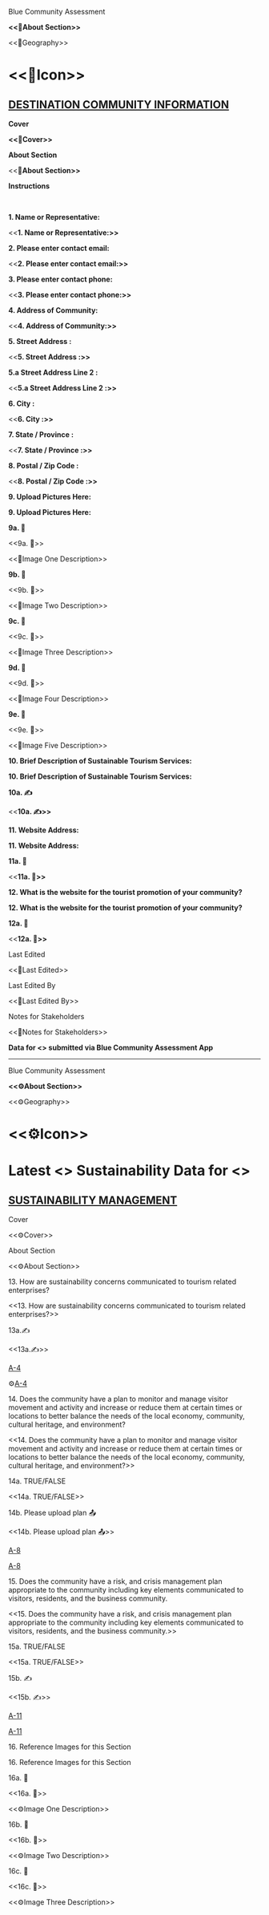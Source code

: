 Blue Community Assessment

**<<**📇**About Section>>**

<<📇Geography>>

<<📇Icon>>
==========

[**DESTINATION COMMUNITY INFORMATION**](https://docs.google.com/document/d/1cjyAEtgglMarsvpnOZWvRRlrt6G8eaLUZzzitA-fapk/edit#heading=h.hnl357hihkda)
----------------------------------------------------------------------------------------------------------------------------------------------------

  
  

**Cover**

**<<**📇**Cover>>**

**About Section**

<<📇**About Section>>**

**Instructions**

 

**1\. Name or Representative:**

<<**1\. Name or Representative:>>**

**2\. Please enter contact email:**

<<**2\. Please enter contact email:>>**

**3\. Please enter contact phone:**

<<**3\. Please enter contact phone:>>**

**4\. Address of Community:**

<<**4\. Address of Community:>>**

**5\. Street Address :**

<<**5\. Street Address :>>**

**5.a Street Address Line 2 :**

<<**5.a Street Address Line 2 :>>**

**6\. City :**

<<**6\. City :>>**

**7\. State / Province :**

<<**7\. State / Province :>>**

**8\. Postal / Zip Code :**

<<**8\. Postal / Zip Code :>>**

**9\. Upload Pictures Here:**

**9\. Upload Pictures Here:**

**9a. 📸**

<<9a. 📸>>

<<📇Image One Description>>

**9b. 📸**

<<9b. 📸>>

<<📇Image Two Description>>

**9c. 📸**

<<9c. 📸>>

<<📇Image Three Description>>

**9d. 📸**

<<9d. 📸>>

<<📇Image Four Description>>

**9e. 📸**

<<9e. 📸>>

<<📇Image Five Description>>

**10\. Brief Description of Sustainable Tourism Services:**

**10\. Brief Description of Sustainable Tourism Services:**

**10a. ✍️**

<<**10a. ✍️>>**

**11\. Website Address:**

**11\. Website Address:**

**11a. 🔗**

<<**11a. 🔗>>**

**12\. What is the website for the tourist promotion of your community?**

**12\. What is the website for the tourist promotion of your community?**

**12a. 🔗**

<<**12a. 🔗>>**

Last Edited

<<📇Last Edited>>

Last Edited By

<<📇Last Edited By>>

Notes for Stakeholders

<<📇Notes for Stakeholders>>

**Data for <<Geography>> submitted via Blue Community Assessment App**

  
---
  
  
  

Blue Community Assessment

**<<⚙️About Section>>**

<<⚙️Geography>>

<<⚙️Icon>>
==========

**Latest <<METRIC>> Sustainability Data for <<DESTINATION>>**
=============================================================

[**SUSTAINABILITY MANAGEMENT**](https://docs.google.com/document/d/1cjyAEtgglMarsvpnOZWvRRlrt6G8eaLUZzzitA-fapk/edit#heading=h.l5be9x7bk7fd)
--------------------------------------------------------------------------------------------------------------------------------------------

  
  

Cover

<<⚙️Cover\>>

About Section

<<⚙️About Section\>>

13\. How are sustainability concerns communicated to tourism related enterprises?

<<13. How are sustainability concerns communicated to tourism related enterprises?\>>

13a.✍️

<<13a.✍️\>>

[A-4](https://view-awesome-table.com/-MFOCw81fcB7bgBndPWc/view?filterE=A4%20Criteria)

⚙️[A-4](https://view-awesome-table.com/-MFOCw81fcB7bgBndPWc/view?filterE=A4%20Criteria)

14\. Does the community have a plan to monitor and manage visitor movement and activity and increase or reduce them at certain times or locations to better balance the needs of the local economy, community, cultural heritage, and environment?

<<14. Does the community have a plan to monitor and manage visitor movement and activity and increase or reduce them at certain times or locations to better balance the needs of the local economy, community, cultural heritage, and environment?\>>

14a. TRUE/FALSE

<<14a. TRUE/FALSE>>

14b. Please upload plan 📤️

<<14b. Please upload plan 📤️\>>

[A-8](https://view-awesome-table.com/-MFOCw81fcB7bgBndPWc/view?filterE=A8%20Criteria)

[A-8](https://view-awesome-table.com/-MFOCw81fcB7bgBndPWc/view?filterE=A8%20Criteria)

15\. Does the community have a risk, and crisis management plan appropriate to the community including key elements communicated to visitors, residents, and the business community.

<<15. Does the community have a risk, and crisis management plan appropriate to the community including key elements communicated to visitors, residents, and the business community.>>

15a. TRUE/FALSE

<<15a. TRUE/FALSE>>

15b. ✍️

<<15b. ✍️>>

[A-11](https://view-awesome-table.com/-MFOCw81fcB7bgBndPWc/view?filterE=A11%20Criteria)

[A-11](https://view-awesome-table.com/-MFOCw81fcB7bgBndPWc/view?filterE=A11%20Criteria)

16\. Reference Images for this Section

16\. Reference Images for this Section

16a. 📸

<<16a. 📸>>

<<⚙️Image One Description>>

16b. 📸

<<16b. 📸>>

<<⚙️Image Two Description>>

16c. 📸

<<16c. 📸>>

<<⚙️Image Three Description>>

 

 

 

 

 

 

 

 

 

 

 

 

 

 

Last Edited

<<⚙️Last Edited>>

Last Edited By

<<⚙️Last Edited By>>

Notes for Stakeholders

<<⚙️Notes for Stakeholders>>

 

 

 

 

 

 

 

 

 

 

 

 

 

 

  
  

**Data for <<Geography>> submitted via Blue Community Assessment App**

  
  
  
  
  
  
  
  
  
  
  
  

Blue Community Assessment

**<<😎About Section>>**

<<😎Geography>>

<<😎Icon>>
==========

[**TOURISM SATISFACTION**](https://docs.google.com/document/d/1cjyAEtgglMarsvpnOZWvRRlrt6G8eaLUZzzitA-fapk/edit#heading=h.vieygs5nfzzw)
---------------------------------------------------------------------------------------------------------------------------------------

  
  

**Cover**

<<😎Cover>>

**About Section**

<<😎About Section>>

**20\. What is the website for your tourist promotion of your community or destination?**

<<20. What is the website for your tourist promotion of your community or destination?>>

**20a. 🔗Source**

<<20a. 🔗Source>>

[**A-7**](https://view-awesome-table.com/-MFOCw81fcB7bgBndPWc/view?filterE=A7%20Criteria)

[A-7](https://view-awesome-table.com/-MFOCw81fcB7bgBndPWc/view?filterE=A7%20Criteria)

**21\. How many tourism businesses have sustainability plans linked to the Destination or community plan?**

<<21. How many tourism businesses have sustainability plans linked to the Destination or community plan?>>

**21a. 🔢**

<<21a. 🔢>>

**21b. 🔗Source**

<<21b. 🔗Source>>

[**A-4**](https://view-awesome-table.com/-MFOCw81fcB7bgBndPWc/view?filterE=A4%20Criteria)

[A-4](https://view-awesome-table.com/-MFOCw81fcB7bgBndPWc/view?filterE=A4%20Criteria)

**22\. Reference Images for this Section**

22\. Reference Images for this Section

**22a. 📸**

<<22a. 📸>>

<<😎Image One Description>>

**22b. 📸**

<<22b. 📸>>

<<😎Image Two Description>>

**22.c📸**

<<22.c📸>>

<<😎Image Three Description>>

Last Edited

<<😎Last Edited>>

Last Edited By

<<😎Last Edited By>>

Notes for Stakeholders

<<😎Notes for Stakeholders>>

  
  
  
  

**Data for <<Geography>> submitted via Blue Community Assessment App**

  
  

Blue Community Assessment

**<<🧲About Section>>**

<<Geography>>

<<🧲Icon>>
==========

**Latest <<METRIC>> Sustainability Data for <<DESTINATION>>**
=============================================================

**TOURISM PROMOTION**
---------------------

  
  

**Cover**

<<🧲Cover>>

**About Section**

<<🧲About Section>>

**20\. What is the website for your tourist promotion of your community or destination?**

<<20. What is the website for your tourist promotion of your community or destination?>>

**20a. 🔗Source**

<<Link to Source>>

[**A-7**](https://view-awesome-table.com/-MFOCw81fcB7bgBndPWc/view?filterE=A7%20Criteria)

<<GSTC Reference>>

**21\. How many tourism businesses have sustainability plans linked to the Destination or community plan?**

<<21. How many tourism businesses have sustainability plans linked to the Destination or community plan?>>

**21a. 🔢**

<<21a. 🔢>>

**21b. 🔗Source**

<<Link to Source>>

[**A-4**](https://view-awesome-table.com/-MFOCw81fcB7bgBndPWc/view?filterE=A4%20Criteria)

<<GSTC Reference>>

**22\. Reference Images for this Section**

22\. Reference Images for this Section

**22a. 📸**

<<22a. 📸>>

<<🧲Image One Description>>

**22b. 📸**

<<22b. 📸>>

<<🧲Image Two Description>>

**22.c📸**

<<22.c📸>>

<<🧲Image Three Description>>

Last Edited

<<🧲Last Edited>>

Last Edited By

<<🧲Last Edited By>>

Notes for Stakeholders

<<🧲Notes for Stakeholders>>

  
  
  
  

**Data for <<Geography>> submitted via Blue Community Assessment App**

  
  

Blue Community Assessment

**<<🏖️About Section>>**

<<Geography>>

<<Icon>>
========

**Latest <<METRIC>> Sustainability Data for <<DESTINATION>>**
=============================================================

**TOURISM SEASONALITY**
-----------------------

  
  

**Cover**

<<🏖️Cover>>

**About this Section**

<<🏖️About this Section>>

**42\. What is the total number of employment for the community outside of tourism?**

<<42. What is the total number of employment for the community outside of tourism?>>

**42a. 🔢**

<<42a. 🔢>>

**42b. 🔗Source**

<<42b. 🔗Source>>

**43\. Percent of revenues generated by tourism?**

<<43. Percent of revenues generated by tourism?>>

**43a. 🔢**

<<43a. 🔢>>

**43b. 🔗Source**

<<43b. 🔗Source>>

**44\. What is total occupancy level (tourist arrivals) by month?**

<<44. What is total occupancy level (tourist arrivals) by month?>>

**44a. 🔢**

<<44a. 🔢>>

**44b. 🔗Source**

<<44b. 🔗Source>>

**45\. What is the average annual tourism occupancy?**

<<45. What is the average annual tourism occupancy?>>

**45a. 🔢**

<<45a. 🔢>>

**45b. 🔗Source**

<<45b. 🔗Source>>

**46\. How many enterprise establishments are there in the community?**

<<46. How many enterprise establishments are there in the community?>>

**46a. 🔢**

<<46a. 🔢>>

**46b. 🔗Source**

<<46b. 🔗Source>>

**47\. How many enterprise establishments are open year round?**

<<47. How many enterprise establishments are open year round?>>

**47a. 🔢**

<<47a. 🔢>>

**47b. 🔗Source**

<<**47b. 🔗Source>>**

**48\. What is the number of full-time, year round jobs in the community?**

<<48. What is the number of full-time, year round jobs in the community?>>

**48a. 🔢**

<<48a. 🔢>>

**48b. 🔗Source**

<<48b. 🔗Source>>

**49\. What is the number of temporary jobs in the community?**

<<49. What is the number of temporary jobs in the community?>>

**49a. 🔢**

<<49a. 🔢>>

**49b.🔗Source**

<<49b.🔗Source>>

**50\. Reference Images for this Section**

50\. Reference Images for this Section

**50a. 📸**

<<50a. 📸>>

<<🏖️Image One Description>>

**50b. 📸**

<<50b. 📸>>

<<🏖️Image Two Description>>

**50c. 📸**

<<50c. 📸>>

<<🏖️Image Three Description>>

Last Edited

<<🏖️Last Edited>>

Last Edited By

<<🏖️Last Edited By>>

Notes for Stakeholders

<<🏖️Notes for Stakeholders>>

  
  

**Data for <<Geography>> submitted via Blue Community Assessment App**

  
  
  
  

Blue Community Assessment

**<<💹About Section>>**

<<Geography>>

<<💹Icon>>
==========

**Latest <<METRIC>> Sustainability Data for <<DESTINATION>>**
=============================================================

**SOCIO ECONOMIC SUSTAINABILITY**
---------------------------------

  
  

**Cover**

<<💹Cover>>

**About Section**

<<💹About Section>>

[**Socio Economic Sustainability - B1**](https://www.bluecommunity.info/assessment/questions#h.55bbs71l44xo)

[Socio Economic Sustainability - B1](https://www.bluecommunity.info/assessment/questions#h.55bbs71l44xo)

[**B1**](https://view-awesome-table.com/-MFOCw81fcB7bgBndPWc/view?filterE=B1%20Criteria)

[B1](https://view-awesome-table.com/-MFOCw81fcB7bgBndPWc/view?filterE=B1%20Criteria)

**23\. What is the average number of room nights for guest stays?**

<<23. What is the average number of room nights for guest stays?>>

**23a. 🔢**

<<23a. 🔢>>

**23b. 🔗Source**

<<23b. 🔗Source>>

**24\. What is the number of tourists / guests in your community on a peak night?**

<<24. What is the number of tourists / guests in your community on a peak night?>>

**24a. 🔢**

<<24a. 🔢>>

**24b. 🔗Source**

<<24b. 🔗Source>>

**25\. What is the total population of permanent residents in your community?**

<<25. What is the total population of permanent residents in your community?>>

**25a. 🔢**

<<25a. 🔢>>

**25b. 🔗Source**

<<25b. 🔗Source>>

**26\. What is the total number of local people employed in tourism?**

<<26. What is the total number of local people employed in tourism?>>

**26a. 🔢**

<<26a. 🔢>>

**26b. 🔗Source**

<<26b. 🔗Source>>

**27\. What is the number of men employed in your community?**

<<27. What is the number of men employed in your community?>>

**27a. 🔢**

<<27a. 🔢>>

**27b. 🔗Source**

<<27b. 🔗Source>>

**28\. What is the number of women employed in your community?**

**<<28. What is the number of women employed in your community?>>**

**28a. 🔢**

<<28a. 🔢>>

**28b. 🔗Source**

<<28b. 🔗Source>>

**29\. Do you collect and provide data on how tourism has helped bring new services and infrastructure to the community?**

<<29. Do you collect and provide data on how tourism has helped bring new services and infrastructure to the community?>>

**29a. TRUE/ FALSE**

<<29a. TRUE/ FALSE>>

**29b. ✍️**

<<29b. ✍️>>

**30\. Please list activities and initiatives in the community to improve the health and well being of the residents.**

<<30. Please list activities and initiatives in the community to improve the health and well being of the residents.>>

**30a. ✍️ List**

<<30a. ✍️ List>>

**30b. 🔗Source**

<<30b. 🔗Source>>

**31\. What are the major infrastructure improvements that tourism brought to the community?**

<<31. What are the major infrastructure improvements that tourism brought to the community?>>

**31a. ✍️ List**

**<<31a. ✍️ List>>**

**32.Please list the top five major social services attributed to the economic benefits derived from tourism.**

<<32.Please list the top five major social services attributed to the economic benefits derived from tourism.>>

**32a. ✍️ List**

<<32a. ✍️ List>>

**33\. Does the Community provide opportunities and training in tourism?**

<<33. Does the Community provide opportunities and training in tourism?>>

**33a. TRUE/ FALSE**

<<33a. TRUE/ FALSE>>

[**B-2**](https://view-awesome-table.com/-MFOCw81fcB7bgBndPWc/view?filterE=B2%20Criteria)

[B-2](https://view-awesome-table.com/-MFOCw81fcB7bgBndPWc/view?filterE=B2%20Criteria)

**34\. What percent of the salaried employees and what percent of the full time hourly employees (at least 32 hrs a week) are paid a living wage. In the U.S. communities can refer to the living wage calculator to determine the living wage. For other communities, a living wage is defined as: a wage that, at a minimum, supports standard of living at least 20% above the poverty level in a given locality.**

<<34. What percent of the salaried employees and what percent of the full time hourly employees (at least 32 hrs a week) are paid a living wage. In the U.S. communities can refer to the living wage calculator to determine the living wage. For other communities, a living wage is defined as: a wage that, at a minimum, supports standard of living at least 20% above the poverty level in a given locality.>>

**34a. ✍️ List**

<<34a. ✍️ List>>

**34b. 🔗Source**

<<34b. 🔗Source>>

[**B-2**](https://view-awesome-table.com/-MFOCw81fcB7bgBndPWc/view?filterE=B2%20Criteria)

[B-2](https://view-awesome-table.com/-MFOCw81fcB7bgBndPWc/view?filterE=B2%20Criteria)

**35\. Does the Community have programs or incentives to encourage the use of local supply chains, purchase of fair trade products, and other sustainable investment.**

<<35. Does the Community have programs or incentives to encourage the use of local supply chains, purchase of fair trade products, and other sustainable investment.>>

**35a. TRUE/ FALSE**

<<35a. TRUE/ FALSE>>

**35b. ✍️**

<<35b. ✍️>>

[**B-3**](https://view-awesome-table.com/-MFOCw81fcB7bgBndPWc/view?filterE=B3%20Criteria)

[B-3](https://view-awesome-table.com/-MFOCw81fcB7bgBndPWc/view?filterE=B3%20Criteria)

**36\. Does The Community have a program to encourage enterprises, visitors, and the public to contribute to its sustainability initiatives. -**

<<36. Does The Community have a program to encourage enterprises, visitors, and the public to contribute to its sustainability initiatives. ->>

**36a. TRUE/ FALSE**

<<36a. TRUE/ FALSE>>

**36b. ✍️**

<<36b. ✍️>>

[**B-4**](https://view-awesome-table.com/-MFOCw81fcB7bgBndPWc/view?filterE=B4%20Criteria)

[B-4](https://view-awesome-table.com/-MFOCw81fcB7bgBndPWc/view?filterE=B4%20Criteria)

**37\. Does the community uphold international standards on human rights including laws, practices or code of conduct to prevent and report human trafficking, sexual exploitation, discrimination, and harassment against anyone particularly children, adolescents, women, LGBT and other minorities?**

<<37. Does the community uphold international standards on human rights including laws, practices or code of conduct to prevent and report human trafficking, sexual exploitation, discrimination, and harassment against anyone particularly children, adolescents, women, LGBT and other minorities?>>

**37a. TRUE/ FALSE**

<<37a. TRUE/ FALSE>>

**37b. ✍️ laws, practices, and enforcement**

<<37b. ✍️ laws, practices, and enforcement>>

[**B-5**](https://view-awesome-table.com/-MFOCw81fcB7bgBndPWc/view?filterE=B5%20Criteria)

[B-5](https://view-awesome-table.com/-MFOCw81fcB7bgBndPWc/view?filterE=B5%20Criteria)

**38\. Does the community have laws and regulations regarding property rights to record and document acquisitions and to protect assess to key resources, and protect indigenous rights where applicable?**

<<38. Does the community have laws and regulations regarding property rights to record and document acquisitions and to protect assess to key resources, and protect indigenous rights where applicable?>>

**38a. TRUE/ FALSE**

<<38a. TRUE/ FALSE>>

**38b. ✍️**

<<38b. ✍️>>

[**B-6**](https://view-awesome-table.com/-MFOCw81fcB7bgBndPWc/view?filterE=B6%20Criteria)

[B-6](https://view-awesome-table.com/-MFOCw81fcB7bgBndPWc/view?filterE=B6%20Criteria)

**39\. Does The community have a system to monitor, prevent, publicly report, and respond to crime, safety, and health hazards that address the needs of both visitors and residents?**

<<39. Does The community have a system to monitor, prevent, publicly report, and respond to crime, safety, and health hazards that address the needs of both visitors and residents?>>

**39a. TRUE/ FALSE**

<<39a. TRUE/ FALSE>>

**39b. ✍️**

<<39b. ✍️>>

**40\. Does the community when practical provide accessibility to facilities and services, including those of natural and cultural importance, to persons with disabilities and others who have special requirements or other special needs?**

<<40. Does the community when practical provide accessibility to facilities and services, including those of natural and cultural importance, to persons with disabilities and others who have special requirements or other special needs?>>

**40a. TRUE/ FALSE**

<<40a. TRUE/ FALSE>>

**40b. ✍️**

<<40b. ✍️>>

[**B-8**](https://view-awesome-table.com/-MFOCw81fcB7bgBndPWc/view?filterE=B8%20Criteria)

[B-8](https://view-awesome-table.com/-MFOCw81fcB7bgBndPWc/view?filterE=B8%20Criteria)

**41\. Reference Images for this Section**

<<41. Reference Images for this Section>>

**41a. 📸**

<<41a. 📸>>

<<💹Image One Description>>

**41b. 📸**

<<41b. 📸>>

<<💹Image Two Description>>

**41c. 📸**

<<41c. 📸>>

<<💹Image Three Description>>

Last Edited

<<💹Last Edited>>

Last Edited By

<<💹Last Edited By>>

Notes for Stakeholders

<<💹Notes for Stakeholders>>

**Data for <<Geography>> submitted via Blue Community Assessment App**

Blue Community Assessment

**<<🍛About Section>>**

<<Geography>>

<<🍛Icon>>
==========

**Latest <<METRIC>> Sustainability Data for <<DESTINATION>>**
=============================================================

**CULTURAL SUSTAINABILITY**
---------------------------

**Cover**

<<🍛Cover>>

**About this Section**

<<🍛About this Section>>

**51\. Does the Community have a policy and system to evaluate, rehabilitate, and conserve cultural assets including both built heritage and landscapes?**

<<51. Does the Community have a policy and system to evaluate, rehabilitate, and conserve cultural assets including both built heritage and landscapes?>>

**51a.TRUE/ FALSE**

<<51a.TRUE/ FALSE>>

**51b. ✍️**

<<51b. ✍️>>

[**C-1**](https://view-awesome-table.com/-MFOCw81fcB7bgBndPWc/view?filterE=C1%20Criteria)

[C-1](https://view-awesome-table.com/-MFOCw81fcB7bgBndPWc/view?filterE=C1%20Criteria)

**52\. Does the Community have laws that govern the proper sale, trade, display, or gifting of historical and archeological artifacts and are such laws enforced and publicly communicated to business and visitors?**

<<52. Does the Community have laws that govern the proper sale, trade, display, or gifting of historical and archeological artifacts and are such laws enforced and publicly communicated to business and visitors?>>

**52a. TRUE/ FALSE**

<<52a. TRUE/ FALSE>>

**52b. ✍️**

<<52b. ✍️>>

[**C-2**](https://view-awesome-table.com/-MFOCw81fcB7bgBndPWc/view?filterE=C2%20Criteria)

[C-2](https://view-awesome-table.com/-MFOCw81fcB7bgBndPWc/view?filterE=C2%20Criteria)

**53\. Does the Community support the celebration and protection of intangible cultural heritage including but not limited to art, music, language, gastronomy, and other aspects that give the community a unique sense of place?**

<<53. Does the Community support the celebration and protection of intangible cultural heritage including but not limited to art, music, language, gastronomy, and other aspects that give the community a unique sense of place?>>

**53a. TRUE/ FALSE**

<<53a. TRUE/ FALSE>>

**53b. ✍️**

<<53b. ✍️>>

[**C-3**](https://view-awesome-table.com/-MFOCw81fcB7bgBndPWc/view?filterE=C3%20Criteria)

[C-3](https://view-awesome-table.com/-MFOCw81fcB7bgBndPWc/view?filterE=C3%20Criteria)

**54\. Does the Community monitor, protect, and when necessary rehabilitate or restore local community access to natural and cultural sites?**

<<54. Does the Community monitor, protect, and when necessary rehabilitate or restore local community access to natural and cultural sites?>>

**54a. TRUE/ FALSE**

<<54a. TRUE/ FALSE>>

**54b. ✍️**

<<54b. ✍️>>

[**C-4**](https://view-awesome-table.com/-MFOCw81fcB7bgBndPWc/view?filterE=C4%20Criteria)

[C-4](https://view-awesome-table.com/-MFOCw81fcB7bgBndPWc/view?filterE=C4%20Criteria)

**55\. Are the information provided to inform visitors culturally appropriate, developed with community collaboration, and communicated in languages pertinent to visitors and residents?**

<<55. Are the information provided to inform visitors culturally appropriate, developed with community collaboration, and communicated in languages pertinent to visitors and residents?>>

**55a. 🔢**

<<55a. 🔢>>

**55b. 🔗Source**

<<55b. 🔗Source>>

**55c. Please upload📤️ sample information and/or insert url link.**

<<55c. Please upload📤️ sample information and/or insert url link.>>

[**C-4**](https://view-awesome-table.com/-MFOCw81fcB7bgBndPWc/view?filterE=C4%20Criteria)

[C-4](https://view-awesome-table.com/-MFOCw81fcB7bgBndPWc/view?filterE=C4%20Criteria)

**56\. Does the Community have a system to contribute to the protection and preservation of intellectual property rights of communities and individuals?**

<<56. Does the Community have a system to contribute to the protection and preservation of intellectual property rights of communities and individuals?>>

**56a. TRUE/ FALSE**

<<56a. TRUE/ FALSE>>

**56b. ✍️**

<<56b. ✍️>>

[**C-5**](https://view-awesome-table.com/-MFOCw81fcB7bgBndPWc/view?filterE=C5%20Criteria)

[C-5](https://view-awesome-table.com/-MFOCw81fcB7bgBndPWc/view?filterE=C5%20Criteria)

**57\. Does the Community have a system for the management of visitors within and around cultural sites, which takes account of their characteristics, capacity and sensitivity, and seeks to optimize visitor flow and minimize adverse impacts?**

<<57. Does the Community have a system for the management of visitors within and around cultural sites, which takes account of their characteristics, capacity and sensitivity, and seeks to optimize visitor flow and minimize adverse impacts?>>

**57a. TRUE/ FALSE**

<<57a. TRUE/ FALSE>>

**57b. ✍️**

<<57b. ✍️>>

[**C-6**](https://view-awesome-table.com/-MFOCw81fcB7bgBndPWc/view?filterE=C6%20Criteria)

[C-6](https://view-awesome-table.com/-MFOCw81fcB7bgBndPWc/view?filterE=C6%20Criteria)

**58\. Does the Community provide accurate material to inform visitors of the significance of the cultural and natural aspects of the sites they visit?**

<<58. Does the Community provide accurate material to inform visitors of the significance of the cultural and natural aspects of the sites they visit?>>

**58a.TRUE/ FALSE**

<<58a.TRUE/ FALSE>>

**58b. ✍️**

<<58b. ✍️>>

[**C-7**](https://view-awesome-table.com/-MFOCw81fcB7bgBndPWc/view?filterE=C7%20Criteria)

[C-7](https://view-awesome-table.com/-MFOCw81fcB7bgBndPWc/view?filterE=C7%20Criteria)

**59\. Reference Images for this Section**

<<59. Reference Images for this Section>>

**59a. 📸**

<<59a. 📸>>

<<🍛Image One Description>>

**59b. 📸**

<<59b. 📸>>

<<🍛Image Two Description>>

**59c. 📸**

<<59c. 📸>>

<<🍛Image Three Description>>

Last Edited

<<🍛Last Edited>>

Last Edited By

<<🍛Last Edited By>>

Notes for Stakeholders

<<🍛Notes for Stakeholders>>

  
  

**Data for <<Geography>> submitted via Blue Community Assessment App**

  
  
  
  
  
  
  
  
  
  
  

Blue Community Assessment

**<<☀️About Section>>**

<<Geography>>

<<☀️Icon>>
==========

**Latest <<METRIC>> Sustainability Data for <<DESTINATION>>**
=============================================================

**Energy Management**
---------------------

  
  

**Cover**

<<☀️Cover>>

**About this Section**

<<☀️About this Section>>

**60\. What is the total energy consumption in kilowatt hours (kWh) from all sources?**

<<60. What is the total energy consumption in kilowatt hours (kWh) from all sources?>>

**60a. 🔢**

<<60a. 🔢>>

**60b 🔗Source**

<<60b 🔗Source>>

[**D5**](https://view-awesome-table.com/-MFOCw81fcB7bgBndPWc/view?filterE=D5%20Criteria)

GSTC Reference

**61\. How much energy in kWh is generated from renewable resources in the community?**

<<61. How much energy in kWh is generated from renewable resources in the community?>>

**61a. 🔢**

<<61a. 🔢>>

**61b. 🔗Source**

<<61b. 🔗Source>>

[**D5**](https://view-awesome-table.com/-MFOCw81fcB7bgBndPWc/view?filterE=D5%20Criteria)

GSTC Reference

**62\. What is the total annual amount of GHG emissions generated in your community per year?**

<<62. What is the total annual amount of GHG emissions generated in your community per year?>>

**62a. 🔢**

<<62a. 🔢>>

**62b. 🔗Source**

<<62b. 🔗Source>>

[**D10**](https://view-awesome-table.com/-MFOCw81fcB7bgBndPWc/view?filterE=D10%20Criteria)

GSTC Reference

**63\. Reference Images for this Section**

<<63. Reference Images for this Section>>

**63a. 📸**

<<63a. 📸>>

<<☀️Image One Description>>

**63b. 📸**

<<63b. 📸>>

<<☀️Image Two Description>>

**63c. 📸**

<<63c. 📸>>

<<☀️Image Three Description>>

Last Edited

<<☀️Last Edited>>

Last Edited By

<<☀️Last Edited By>>

Notes for Stakeholders

<<☀️Notes for Stakeholders>>

**Data for <<Geography>> submitted via Blue Community Assessment App**

  
  
  
  
  
  
  
  
  
  
  
  
  
  
  
  
  
  
  
  
  
  

**<<💧About Section>>**

<<Geography>>

<<💧Icon>>
==========

**Latest <<METRIC>> Sustainability Data for <<DESTINATION>>**
=============================================================

**WATER MANAGEMENT**
--------------------

**Cover**

<<💧Cover>>

**About This Section**

<<💧About This Section>>

**64\. What is the annual volume of freshwater consumed in liters?**

<<64. What is the annual volume of freshwater consumed in liters?>>

**64a. 🔢**

<<64a. 🔢>>

**64b. 🔗Source**

<<64b. 🔗Source>>

[**D6**](https://view-awesome-table.com/-MFOCw81fcB7bgBndPWc/view?filterE=D6%20Criteria)

[D6](https://view-awesome-table.com/-MFOCw81fcB7bgBndPWc/view?filterE=D6%20Criteria)

**65\. What percentage of freshwater is reclaimed annually?**

<<65. What percentage of freshwater is reclaimed annually?>>

**65a. 🔢**

<<65a. 🔢>>

**65b. 🔗Source**

<<65b. 🔗Source>>

[**D6**](https://view-awesome-table.com/-MFOCw81fcB7bgBndPWc/view?filterE=D6%20Criteria)

[D6](https://view-awesome-table.com/-MFOCw81fcB7bgBndPWc/view?filterE=D6%20Criteria)

**66\. What is the percentage of tourism establishments with water treated to international potable standards?**

<<66. What is the percentage of tourism establishments with water treated to international potable standards?>>

**66a, 🔢**

<<66a, 🔢>>

**66b. 🔗Source**

<<66b. 🔗Source>>

**67\. Does the Community monitor water quality for drinking, recreational, and ecological purposes and have a system to respond to any water quality issues in a timely manner?**

<<67. Does the Community monitor water quality for drinking, recreational, and ecological purposes and have a system to respond to any water quality issues in a timely manner?>>

**67a. TRUE/ FALSE**

<<67a. TRUE/ FALSE>>

**67b. Please ✍️**

<<67b. Please ✍️>>

[**D7**](https://view-awesome-table.com/-MFOCw81fcB7bgBndPWc/view?filterE=D7%20Criteria)

[D7](https://view-awesome-table.com/-MFOCw81fcB7bgBndPWc/view?filterE=D7%20Criteria)

**68\. What is the frequency of water-borne diseases: number/percentage of visitors reporting water-borne illnesses during their stay?**

<<68. What is the frequency of water-borne diseases: number/percentage of visitors reporting water-borne illnesses during their stay?>>

**68a. 🔢**

<<68a. 🔢>>

**68b. 🔗Source**

<<68b. 🔗Source>>

**69\. What is the daily average water use per person per day in liters?**

<<69. What is the daily average water use per person per day in liters?>>

**69a. 🔢**

<<69a. 🔢>>

**69b. 🔗Source**

<<69b. 🔗Source>>

**70\. Reference Images for this Section**

<<70. Reference Images for this Section>>

**70a. 📸**

<<70a. 📸>>

<<💧Image One Description>>

**70b. 📸**

<<70b. 📸>>

<<💧Image Two Description>>

**70c. 📸**

<<70c. 📸>>

<<💧Image Three Description>>

Last Edited

<<💧Last Edited>>

Last Edited By

<<💧Last Edited By>>

Notes for Stakeholders

<<💧Notes for Stakeholders>>

  
  
  
  
  
  
  
  
  
  
  
  
  
  
  
  

Blue Community Assessment

**<<♻️About Section>>**

<<Geography>>

<<♻️Icon>>
==========

**Latest <<METRIC>> Sustainability Data for <<DESTINATION>>**
=============================================================

**WASTEWATER & SOLID WASTE**
----------------------------

  
  

**Cover**

<<♻️Cover>>

**About this Section**

<<♻️About this Section>>

**71\. What is the percentage of sewage from site receiving treatment (to primary, secondary, (wastewater management) tertiary levels)?**

<<71. What is the percentage of sewage from site receiving treatment (to primary, secondary, (wastewater management) tertiary levels)?>>

**71a. 🔢**

<<71a. 🔢>>

**71b. 🔗Source**

<<71b. 🔗Source>>

[**D8**](https://view-awesome-table.com/-MFOCw81fcB7bgBndPWc/view?filterE=D8%20Criteria)

[D8](https://view-awesome-table.com/-MFOCw81fcB7bgBndPWc/view?filterE=D8%20Criteria)

**72\. What is the percentage of tourism accommodations using sewage treatment systems?**

<<72. What is the percentage of tourism accommodations using sewage treatment systems?>>

**72a. 🔢**

<<72a. 🔢>>

**72b. 🔗Source**

<<72b. 🔗Source>>

[**D8**](https://view-awesome-table.com/-MFOCw81fcB7bgBndPWc/view?filterE=D8%20Criteria)

[D8](https://view-awesome-table.com/-MFOCw81fcB7bgBndPWc/view?filterE=D8%20Criteria)

**73\. What is the volume of waste produced by the community (tonnes) annually?**

<<73. What is the volume of waste produced by the community (tonnes) annually?>>

**73a. 🔢**

<<73a. 🔢>>

**73b. 🔗Source**

<<73b. 🔗Source>>

[**D9**](https://view-awesome-table.com/-MFOCw81fcB7bgBndPWc/view?filterE=D9%20Criteria)

[D9](https://view-awesome-table.com/-MFOCw81fcB7bgBndPWc/view?filterE=D9%20Criteria)

**74\. What is the volume of waste recycled (tonnes) per year?**

<<74. What is the volume of waste recycled (tonnes) per year?>>

**74a. 🔢**

<<74a. 🔢>>

**74b. 🔗Source**

<<74b. 🔗Source>>

[**D9**](https://view-awesome-table.com/-MFOCw81fcB7bgBndPWc/view?filterE=D9%20Criteria)

[**D9**](https://view-awesome-table.com/-MFOCw81fcB7bgBndPWc/view?filterE=D9%20Criteria)

**75\. What is the volume of waste to landfill (tonnes) per year?**

<<75. What is the volume of waste to landfill (tonnes) per year?>>

**75a. 🔢**

<<75a. 🔢>>

**75b. 🔗Source**

<<75b. 🔗Source>>

[**D9**](https://view-awesome-table.com/-MFOCw81fcB7bgBndPWc/view?filterE=D9%20Criteria)

[D9](https://view-awesome-table.com/-MFOCw81fcB7bgBndPWc/view?filterE=D9%20Criteria)

**76\. Reference Images for this Section**

<<76. Reference Images for this Section>>

**76a. 📸**

<<76a. 📸>>

<<♻️Image One Description>>

**76b. 📸**

<<76b. 📸>>

<<♻️Image Two Description>>

**76c. 📸**

<<76c. 📸>>

<<♻️Image Three Description>>

Last Edited

<<♻️Last Edited>>

Last Edited By

<<♻️Last Edited By>>

Notes for Stakeholders

<<♻️Notes for Stakeholders>>

  
  

**Data for <<Geography>> submitted via Blue Community Assessment App**

  
  
  
  
  
  
  
  
  
  
  
  

Blue Community Assessment

**<<🌄About Section>>**

<<Geography>>

<<🌄Icon>>
==========

**Latest <<METRIC>> Sustainability Data for <<DESTINATION>>**
=============================================================

**LAND USE**
------------

  
  

**Cover**

<<🌄Cover>>

**About this Section**

<<🌄About this Section>>

**77\. Does there exist a land use or development planning process, including tourism, and provisions for monitoring the plans Implementation?**

<<77. Does there exist a land use or development planning process, including tourism, and provisions for monitoring the plans Implementation?>>

**77a. TRUE/FALSE**

<<77a. TRUE/FALSE>>

**78\. What is the percentage of area subject to control (density, design, etc.)?**

<<78. What is the percentage of area subject to control (density, design, etc.)?>>

**78a. 🔢**

<<78a. 🔢>>

**78b.🔗Source**

<<78b.🔗Source>>

[**A9, D1**](https://view-awesome-table.com/-MFOCw81fcB7bgBndPWc/view?filterE=A9%20Criteria)

[A9, D1](https://view-awesome-table.com/-MFOCw81fcB7bgBndPWc/view?filterE=A9%20Criteria)

**79\. What percent of the community land area is set aside for biodiversity conservation?**

<<79. What percent of the community land area is set aside for biodiversity conservation?>>

**79a. 🔢**

<<79a. 🔢>>

**79b. 🔗Source**

<<79b. 🔗Source>>

[**A9, D1**](https://view-awesome-table.com/-MFOCw81fcB7bgBndPWc/view?filterE=A9%20Criteria)

[A9, D1](https://view-awesome-table.com/-MFOCw81fcB7bgBndPWc/view?filterE=A9%20Criteria)

**80\. Are there plans in place to protect biodiversity and monitor the plans effectiveness?**

<<80. Are there plans in place to protect biodiversity and monitor the plans effectiveness?>>

**80a. TRUE/FALSE**

<<80a. TRUE/FALSE>>

**80b. ✍️ plans to protect biodiversity,**

<<80b. ✍️ plans to protect biodiversity,>>

[**A9, D1**](https://view-awesome-table.com/-MFOCw81fcB7bgBndPWc/view?filterE=A9%20Criteria)

[A9, D1](https://view-awesome-table.com/-MFOCw81fcB7bgBndPWc/view?filterE=A9%20Criteria)

**81\. Does the Community have a system for the management of visitors within and around natural sites, which takes account of their characteristics, capacity and sensitivity, and seeks to optimize visitor flow and minimize adverse impacts?**

<<81. Does the Community have a system for the management of visitors within and around natural sites, which takes account of their characteristics, capacity and sensitivity, and seeks to optimize visitor flow and minimize adverse impacts?>>

**81a. TRUE/FALSE**

<<81a. TRUE/FALSE>>

**81b. ✍️**

<<81b. ✍️>>

[**D2**](https://view-awesome-table.com/-MFOCw81fcB7bgBndPWc/view?filterE=D2%20Criteria)

[D2](https://view-awesome-table.com/-MFOCw81fcB7bgBndPWc/view?filterE=D2%20Criteria)

**82\. Does the community have a system to ensure compliance with local, national, and international laws and standards for wildlife interaction and to ensure animal welfare and conservation of animal species?**

<<82. Does the community have a system to ensure compliance with local, national, and international laws and standards for wildlife interaction and to ensure animal welfare and conservation of animal species?>>

**82a. TRUE/FALSE**

<<82a. TRUE/FALSE>>

**82b. ✍️**

<<82b. ✍️>>

[**D-3, D4**](https://view-awesome-table.com/-MFOCw81fcB7bgBndPWc/view?filterE=D3%20Criteria)

[D-3, D4](https://view-awesome-table.com/-MFOCw81fcB7bgBndPWc/view?filterE=D3%20Criteria)

**83\. Reference Images for this Section**

<<83. Reference Images for this Section

**83a. 📸**

<<83a. 📸>>

<<🌄Image One Description>>

**83b. 📸**

<<83b. 📸>>

<<🌄Image Two Description>>

**83c. 📸**

<<83c. 📸>>

<<🌄Image Three Description>>

Last Edited

<<🌄Last Edited>>

Last Edited By

<<🌄Last Edited By>>

Notes for Stakeholders

<<🌄Notes for Stakeholders>>

**Data for <<Geography>> submitted via Blue Community Assessment App**

  
  
  
  
  
  
  
  
  
  
  

Blue Community Assessment

**<<🏗️About Section>>**

<<Geography>>

<<🏗️Icon>>
===========

**BUILDINGS**
-------------

**Cover**

<<🏗️Cover>>

**About this Section**

<<🏗️About this Section>>

**84\. Is an environmental Impact Assessment Required before new construction?**

<<84. Is an environmental Impact Assessment Required before new construction?>>

**84a. TRUE/FALSE**

<<84a. TRUE/FALSE>>

**84b. ✍️**

<<84b. ✍️>>

**85\. Are there energy efficiency standards for new construction or redevelopment?**

<<85. Are there energy efficiency standards for new construction or redevelopment?>>

**85a. TRUE/FALSE**

<<85a. TRUE/FALSE>>

**85b. ✍️**

<<85b. ✍️>>

**86\. Are there disaster reduction standards for new construction or re- development, (hurricane, flood plane, tornado, earthquake, etc.)?**

<<86. Are there disaster reduction standards for new construction or re- development, (hurricane, flood plane, tornado, earthquake, etc.)?>>

**86a. TRUE/FALSE**

<<86a. TRUE/FALSE>>

**86b. ✍️**

<<86b. ✍️>>

**87\. Does the community have guidelines and regulations to minimize light and noise pollution?**

<<87. Does the community have guidelines and regulations to minimize light and noise pollution?>>

**87a. TRUE/FALSE**

<<87a. TRUE/FALSE>>

**87b. ✍️**

<<87b. ✍️>>

[**D12**](https://view-awesome-table.com/-MFOCw81fcB7bgBndPWc/view?filterE=D12%20Criteria)

[D12](https://view-awesome-table.com/-MFOCw81fcB7bgBndPWc/view?filterE=D12%20Criteria)

**88\. Reference Images for this Section**

<<88. Reference Images for this Section>>

**88a. 📸**

<<88a. 📸>>

<<🏗️Image One Description>>

**88b. 📸**

<<88b. 📸>>

<<🏗️Image Two Description>>

**88c. 📸**

<<88c. 📸>>

<<🏗️Image Three Description>>

Last Edited

<<🏗️Last Edited>>

Last Edited By

<<🏗️Last Edited By>>

Notes for Stakeholders

<<🏗️Notes for Stakeholders>>

  
  

**Data for <<Geography>> submitted via Blue Community Assessment App**

  
  
  
  
  
  
  
  
  
  
  
  
  
  
  
  
  
  
  
  
  
  
  
  
  
  
  

Blue Community Assessment

**<<🚇About Section>>**

<<Geography>>

<<🚇Icon>>
==========

**TRANSPORTATION**
------------------

**Cover**

<<🚇Cover>>

**About this Section**

<<🚇About this Section>>

**89\. What is the total number of people who use mass transit each year?**

<<89. What is the total number of people who use mass transit each year?>>

**89a. 🔢**

<<89a. 🔢>>

**89b. 🔗Source**

<<89b. 🔗Source>>

**90\. How many kilometers of dedicated bike TRAILS are in the destination?**

<<90. How many kilometers of dedicated bike TRAILS are in the destination?>>

**90a. 🔢**

<<90a. 🔢>>

**90b. 🔗Source**

<<90b. 🔗Source>>

**91\. How many kilometers of designated bike lanes are in the community?**

<<91. How many kilometers of designated bike lanes are in the community?>>

**91a. 🔢**

<<91a. 🔢>>

**91b. 🔗Source**

<<91b. 🔗Source>>

**92\. How many kilometers of of pedestrian trails are in the community?**

<<92. How many kilometers of of pedestrian trails are in the community?>>

**92a. 🔢**

<<92a. 🔢>>

**92b. 🔗Source**

<<92b. 🔗Source>>

**93\. What is the number of vehicles owned and operated within the Community?**

<<93. What is the number of vehicles owned and operated within the Community?>>

**93a. 🔢**

<<93a. 🔢>>

**93b. 🔗Source**

<<93b. 🔗Source>>

**94\. What is the number of hybrid, electric, or energy efficient vehicles owned and operated in the community?**

<<94. What is the number of hybrid, electric, or energy efficient vehicles owned and operated in the community?>>

**94a. 🔢**

<<94a. 🔢>>

**94b. 🔗Source**

<<94b. 🔗Source>>

**95\. Reference Images for this Section**

95\. Reference Images for this Section

**95a. 📸**

<<95a. 📸>>

<<🚇Image One Description>>

**95b. 📸**

<<95b. 📸>>

<<🚇Image Two Description>>

**95c. 📸**

<<95c. 📸>>

<<🚇Image Three Description>>

Last Edited

<<🚇Last Edited>>

Last Edited By

<<🚇Last Edited By>>

Notes for Stakeholders

<<🚇Notes for Stakeholders>>

**Data for <<Geography>> submitted via Blue Community Assessment App**

  
  
  
  
  
  

Blue Community Assessment

**<<🍼About Section>>**

<<Geography>>

<<🍼Icon>>
==========

**PLASTIC REDUCTION**
---------------------

**Cover**

<<🍼Cover>>

**About This Section**

<<🍼About This Section>>

**96\. How many tourist businesses within the community refrain from using single use plastic bags?**

<<96. How many tourist businesses within the community refrain from using single use plastic bags?>>

**96a. 🔢**

<<96a. 🔢>>

**96b. 🔗Source**

<<96b. 🔗Source>>

**97\. How many tourist businesses within the community refrain from using plastic straws?**

<<97. How many tourist businesses within the community refrain from using plastic straws?>>

**97a. 🔢**

<<97a. 🔢>>

**97b. 🔗Source**

<<97b. 🔗Source>>

**98\. How many tourist businesses within the community refrain from using plastic lids?**

<<98. How many tourist businesses within the community refrain from using plastic lids?>>

**98a. 🔢**

<<98a. 🔢>>

**98b. 🔗Source**

<<98b. 🔗Source>>

**99\. Reference Images for this Section**

<<99. Reference Images for this Section>>

**99a. 📸**

<<99a. 📸>>

<<🍼Image One Description>>

**99b. 📸**

<<99b. 📸>>

<<🍼Image Three Description>>

**99c. 📸**

<<99c. 📸>>

<<🍼Image Three Description>>

Last Edited

<<🍼Last Edited>>

Last Edited By

<<🍼Last Edited By>>

Notes for Stakeholders

<<🍼Notes for Stakeholders>>

  
  

**Data for <<Geography>> submitted via Blue Community Assessment App**

  
  
  
  
  
  
  
  
  
  
  
  
  
  
  

Blue Community Assessment

**<<🏞️About Section>>**

<<Geography>>

<<🏞️Icon>>
===========

**HABITAT & ECOSYSTEM PROTECTION / ENHANCEMENT PROGRAMS**
---------------------------------------------------------

  
  

**Cover**

<<🏞️Cover>>

**About This Section**

<<🏞️About This Section>>

**108\. Please provide a description of current habitat protection/restoration/enhancement programs.**

<<108. Please provide a description of current habitat protection/restoration/enhancement programs.>>

**108a. ✍️**

<<108a. ✍️>>

**109\. Does the Community have a program to protect threatened and endangered species?**

<<109. Does the Community have a program to protect threatened and endangered species?>>

**109a. TRUE/ FALSE**

<<109a. TRUE/ FALSE>>

**109b. ✍️**

<<109b. ✍️>>

**110\. What percentage of land within the community is dedicated to parks and/or open space?**

<<110. What percentage of land within the community is dedicated to parks and/or open space?>>

**110a. 🔢**

<<110a. 🔢>>

**110b. 🔗Source**

<<110b. 🔗Source>>

**111\. Does the community participate in any Tree Planting or Reforestation programs?**

<<111. Does the community participate in any Tree Planting or Reforestation programs?>>

**111a. TRUE/FALSE**

<<111a. TRUE/FALSE>>

**111b. ✍️**

<<111b. ✍️>>

**112\. Reference Images for this Section**

112\. Reference Images for this Section

**112a. 📸**

<<112a. 📸>>

<<🏞️Image One Description>>

**112b. 📸**

<<112b. 📸>>

<<🏞️Image Two Description>>

**112c. 📸**

<<112c. 📸>>

<<🏞️Image Three Description>>

Last Edited

<<🏞️Last Edited>>

Last Edited By

<<🏞️Last Edited By>>

Notes for Stakeholders

<<🏞️Notes for Stakeholders>>

**Data for <<Geography>> submitted via Blue Community Assessment App**

  
  
  
  
  
  
  
  
  
  
  
  
  
  
  
  
  
  
  
  
  
  
  
  
  
  
  
  

Blue Community Assessment

**<<**🌿**About Section>>**

<<Geography>>

<<🌿Icon>>
==========

**ORGANIC & LOCAL FOOD**
------------------------

Cover

<<🌿Cover>>

About This Section

<<🌿About This Section>>

100\. Does the community participate in programs to source food locally?

<<100. Does the community participate in programs to source food locally?>>

100a. TRUE/ FALSE

<<100a. TRUE/ FALSE>>

100b. ✍️

<<100b. ✍️>>

101\. Does the community participate in programs to compost food waste?

<<101. Does the community participate in programs to compost food waste?>>

101a. TRUE/ FALSE

<<101a. TRUE/ FALSE>>

101b. ✍️

<<101b. ✍️>>

102\. Are there farmers markets or local food cooperatives that serve as a resource for the community?

<<102. Are there farmers markets or local food cooperatives that serve as a resource for the community?>>

102a. TRUE/ FALSE

<<102a. TRUE/ FALSE>>

102b. ✍️

<<102b. ✍️>>

103\. Reference Images for this Section

<<103. Reference Images for this Section>>

103a. 📸

<<103a. 📸>>

<<🌿Image One Description>>

103b. 📸

<<103b. 📸>>

<<🌿Image Three Description>>

103c. 📸

<<103c. 📸>>

<<🌿Image Three Description>>

Last Edited

<<🌿Last Edited>>

Last Edited By

<<🌿Last Edited By>>

Notes for Stakeholders

<<🌿Notes for Stakeholders>>

**Data for <<Geography>> submitted via Blue Community Assessment App**

  
  
  

Blue Community Assessment

**<<🦐About Section>>**

<<Geography>>

<<🦐Icon>>
==========

**SUSTAINABLE SEAFOOD**
-----------------------

**Cover**

<<🦐Cover>>

**About This Section**

<<🦐About This Section>>

**104\. Is seafood caught locally?**

<<104. Is seafood caught locally?>>

**104a. TRUE/ FALSE**

<<104a. TRUE/ FALSE>>

**104b. 🔗Source**

<<104b. 🔗Source>>

**105\. What percent of seafood sold in restaurants and stores is caught locally?**

<<105. What percent of seafood sold in restaurants and stores is caught locally?>>

**105a. 🔢**

<<105a. 🔢>>

**105b. 🔗Source**

<<105b. 🔗Source>>

**106\. Do restaurants in the destination advertise and offer seafood that is caught locally?**

<<106. Do restaurants in the destination advertise and offer seafood that is caught locally?>>

**106a. TRUE/ FALSE**

<<106a. TRUE/ FALSE>>

**106b. ✍️**

<<106b. ✍️>>

**107\. Reference Images for this Section**

<<107. Reference Images for this Section>>

**107a. 📸**

<<107a. 📸>>

<<🦐Image One Description>>

**107b. 📸**

<<107b. 📸>>

<<🦐Image Two Description>>

**107c. 📸**

<<107c. 📸>>

<<🦐Image Three Description>>

Last Edited

<<🦐Last Edited>>

Last Edited By

<<🦐Last Edited By>>

Notes for Stakeholders

<<🦐Notes for Stakeholders>>

  
  

**Data for <<Geography>> submitted via Blue Community Assessment App**

  
  
  
  

Blue Community Assessment

**<<⛵About Section>>**

<<Geography>>

<<⛵Icon>>
=========

**CLEAN MARINAS**
-----------------

**Cover**

<<⛵Cover>>

**About This Section**

<<⛵About This Section>>

**113\. How many marinas are in your community?**

<<113. How many marinas are in your community?>>

**113a. 🔢**

<<113a. 🔢>>

**113b. 🔗Source**

<<113b. 🔗Source>>

**114\. How many marinas in your community are certified as Clean Marinas?**

<<114. How many marinas in your community are certified as Clean Marinas?>>

**114a. 🔢**

<<114a. 🔢>>

**114b. 🔗Source**

<<114b. 🔗Source>>

**115\. Reference Images for this Section**

<<115. Reference Images for this Section>>

**115a. 📸**

<<115a. 📸>>

<<⛵Image One Description>>

**115b. 📸**

<<115b. 📸>>

<<⛵Image Two Description>>

**115c. 📸**

<<115c. 📸>>

<<⛵Image Three Description>>

Last Edited

<<⛵Last Edited>>

Last Edited By

<<⛵Last Edited By>>

Notes for Stakeholders

<<⛵Notes for Stakeholders>>

  
  

**Data for <<Geography>> submitted via Blue Community Assessment App**

  
  
  
  
  
  
  
  
  
  

Blue Community Assessment

**<<🏫About Section>>**

<<Geography>>

<<🏫Icon>>
==========

**EDUCATION**
-------------

**Cover**

<<🏫Cover>>

**About This Section**

<<🏫About This Section>>

**116\. What is the annual number of people reached through environmental or sustainability education programs in your community?**

<<116. What is the annual number of people reached through environmental or sustainability education programs in your community?>>

**116a. 🔢**

<<116a. 🔢>>

**116b. 🔗Source**

<<116b. 🔗Source>>

[**A5**](https://view-awesome-table.com/-MFOCw81fcB7bgBndPWc/view?filterE=A5%20Criteria)

[A5](https://view-awesome-table.com/-MFOCw81fcB7bgBndPWc/view?filterE=A5%20Criteria)

**117\. List the top for groups or organizations in the community providing sustainability education.**

<<117. List the top for groups or organizations in the community providing sustainability education.>>

**117a. List of Organizations**

<<117a. List of Organizations>>

**117b. 🔗Source**

<<117b. 🔗Source>>

**118\. Reference Images for this Section**

<<118. Reference Images for this Section>>

**118a. 📸**

<<118a. 📸>>

<<🏫Image One Description>>

**118b.📸**

<<118b.📸>>

<<🏫Image Two Description>>

**118c. 📸**

<<118c. 📸>>

<<🏫Image Three Description>>

Last Edited

<<🏫 Last Edited>>

Last Edited By

<<🏫 Last Edited By>>

Notes for Stakeholders

<<🏫 Notes for Stakeholders>>

  
  

**Data for <<Geography>> submitted via Blue Community Assessment App**

  
  
  

Blue Community Assessment

**<<🌎About Section>>**

<<Geography>>

<<🌎Icon>>
==========

**PLANETARY BOUNDARY POLICY**
-----------------------------

**Cover**

<<🌎Cover>>

**About this Section**

<<🌎About this Section>>

**119\. Do any policies and/or programs exist at your community to become a net zero carbon community?**

<<119. Do any policies and/or programs exist at your community to become a net zero carbon community?>>

**119a. TRUE/ FALSE**

<<119a. TRUE/ FALSE>>

**119b. ✍️**

<<119b. ✍️>>

[**A-10**](https://view-awesome-table.com/-MFOCw81fcB7bgBndPWc/view?filterE=A10%20Criteria)

GSTC Reference

**120\. Are there any policies and/or programs designed to encourage mass transportation for all guests activities once they arrive at the resort or community?**

<<120. Are there any policies and/or programs designed to encourage mass transportation for all guests activities once they arrive at the resort or community?>>

**120a. TRUE/ FALSE**

FALSE

**120b. ✍️**

<<120b. ✍️>>

[**A-10**](https://view-awesome-table.com/-MFOCw81fcB7bgBndPWc/view?filterE=A10%20Criteria)

GSTC Reference

**121\. Does your community offer any carbon offsets for all travel of guests once they reach the community?**

<<121. Does your community offer any carbon offsets for all travel of guests once they reach the community?>>

**121a. TRUE/ FALSE**

<<121a. TRUE/ FALSE>>

**121b. ✍️**

<<121b. ✍️>>

[**A-10**](https://view-awesome-table.com/-MFOCw81fcB7bgBndPWc/view?filterE=A10%20Criteria)

GSTC Reference

**122\. Does your community offer any carbon offsets for guest activities that require the use of non-resort transportation?**

<<122. Does your community offer any carbon offsets for guest activities that require the use of non-resort transportation?>>

**122a. TRUE/ FALSE**

<<122a. TRUE/ FALSE>>

**122b. ✍️**

<<122b. ✍️>>

[**A-10**](https://view-awesome-table.com/-MFOCw81fcB7bgBndPWc/view?filterE=A10%20Criteria)

GSTC Reference

**123\. Does your community have a policy and/or program to not use ozone depletion substances?**

<<123. Does your community have a policy and/or program to not use ozone depletion substances?>>

**123a. TRUE/ FALSE**

<<123a. TRUE/ FALSE>>

**123b. 📤️**

Please Upload Policy

**124\. Does your community have a policy and/or program in place to reduce air pollution and/or improve air quality?**

<<124. Does your community have a policy and/or program in place to reduce air pollution and/or improve air quality?>>

**124a. TRUE/ FALSE**

<<124a. TRUE/ FALSE>>

**124b. 📤️ and / or upload policy.**

<<Please Upload Policy>>

**125\. What is the yearly average for local Air Quality Index of the community or local areas?**

<<125. What is the yearly average for local Air Quality Index of the community or local areas?>>

**125a. 🔢**

<<125a. 🔢>>

**125b. 🔗Source**

<<125b. 🔗Source>>

**126\. What are the yearly highs and lows for Air Quality Index (AQI)?**

<<126. What are the yearly highs and lows for Air Quality Index (AQI)?>>

**126a. 🔢**

<<126a. 🔢>>

**126b. 🔗Source**

<<126b. 🔗Source>>

**127\. Does your community have a policy and/or program in place to protect and enhance ecosystems for biodiversity?**

<<127. Does your community have a policy and/or program in place to protect and enhance ecosystems for biodiversity?>>

**127a. TRUE/ FALSE**

<<127a. TRUE/ FALSE>>

**127b. ✍️**

<<127b. ✍️>>

**127c. 📤️ and / or upload policy.**

<<127c. 📤️ and / or upload policy.>>

**128\. Does your community have a policy and/or program in place to reduce or not use any toxic chemicals?**

<<128. Does your community have a policy and/or program in place to reduce or not use any toxic chemicals?>>

**128a. TRUE/ FALSE**

<<128a. TRUE/ FALSE>>

**128b. 📤️ and / or upload policy.**

<<128b. 📤️ and / or upload policy.>>

**129\. Does your community have a policy and/or programs in place to not deplete aquifer levels or endanger community fresh water supplies?**

<<129. Does your community have a policy and/or programs in place to not deplete aquifer levels or endanger community fresh water supplies?>>

**129a. TRUE/ FALSE**

<<129a. TRUE/ FALSE>>

**129b. ✍️**

<<129b. ✍️>>

**129c. 📤️ and / or upload policy.**

<<129c. 📤️ and / or upload policy.>>

**130\. Does your community have a policy and/or program in place to prevent tree loss and encourage the planting of native trees when practical?**

<<130. Does your community have a policy and/or program in place to prevent tree loss and encourage the planting of native trees when practical?>>

**130a. TRUE/ FALSE**

<<130a. TRUE/ FALSE>>

**130b. ✍️**

<<130b. ✍️>>

**130c. 📤️ and / or upload policy.**

<<130c. 📤️ and / or upload policy.>>

**131\. Does your community have a program in place to reduce fertilizers that contain phosphates or nitrates?**

<<131. Does your community have a program in place to reduce fertilizers that contain phosphates or nitrates?>>

**131a. TRUE/ FALSE**

<<131a. TRUE/ FALSE>>

**131b. ✍️**

<<131b. ✍️>>

**131c. 📤️ and / or upload policy.**

<<131c. 📤️ and / or upload policy.>>

**132\. Are there plans in place to protect threatened or endangered species?**

<<132. Are there plans in place to protect threatened or endangered species?>>

**132a. TRUE/ FALSE**

<<132a. TRUE/ FALSE>>

**132b. ✍️**

<<132b. ✍️>>

**133\. What is your communities best sustainable tourism success story to date?**

<<133. What is your communities best sustainable tourism success story to date?>>

**133a. ✍️**

<<133a. ✍️>>

**133b. 🔗**

<<133b. 🔗>>

**134\. Reference Images for this Section**

134\. Reference Images for this Section

**134a. 📸**

<<134a. 📸>>

<<🌎Image One Description>>

**134b. 📸**

<<134b. 📸>>

<<🌎Image Two Description>>

**134c. 📸**

<<134c. 📸>>

<<🌎Image Three Description>>

Last Edited

<<🌎Last Edited>>

Last Edited By

<<🌎Last Edited By>>

Notes for Stakeholders

<<🌎Notes for Stakeholders>>

**Data for <<Geography>> submitted via Blue Community Assessment App**
